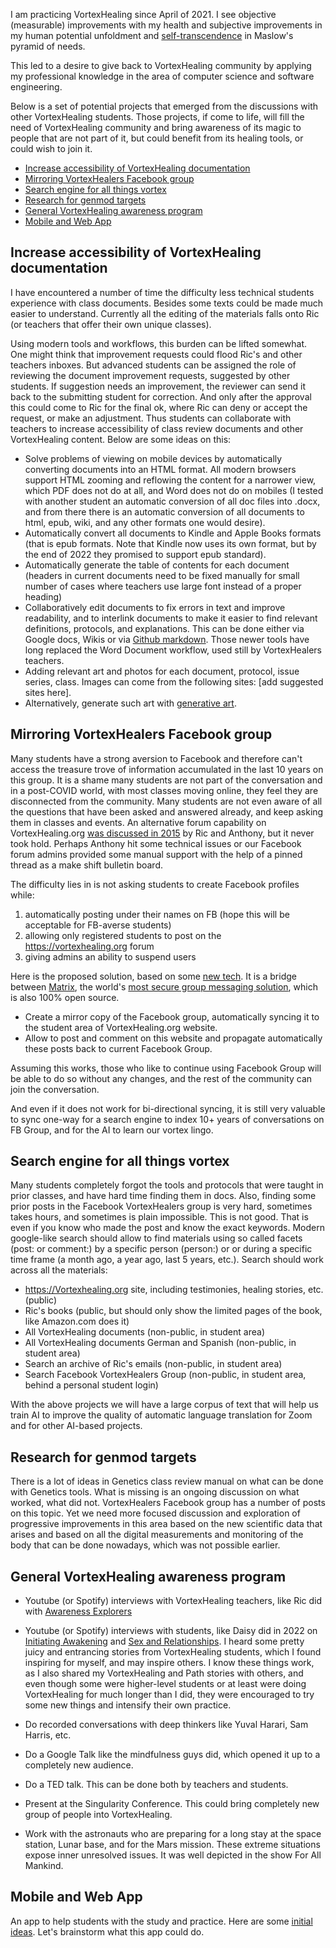 I am practicing VortexHealing since April of 2021. I see objective (measurable) improvements with my health and subjective improvements in my human potential unfoldment and [self-transcendence](https://www.mistysansom.com/blog/spirituality-and-maslows-hierarchy-of-needs) in Maslow's pyramid of needs.

This led to a desire to give back to VortexHealing community by applying my professional knowledge in the area of computer science and software engineering.

Below is a set of potential projects that emerged from the discussions with other VortexHealing students. Those projects, if come to life, will fill the need of VortexHealing community and bring awareness of its magic to people that are not part of it, but could benefit from its healing tools, or could wish to join it.
<!-- TOC -->

- [Increase accessibility of VortexHealing documentation](#increase-accessibility-of-vortexhealing-documentation)
- [Mirroring VortexHealers Facebook group](#mirroring-vortexhealers-facebook-group)
- [Search engine for all things vortex](#search-engine-for-all-things-vortex)
- [Research for genmod targets](#research-for-genmod-targets)
- [General VortexHealing awareness program](#general-vortexhealing-awareness-program)
- [Mobile and Web App](#mobile-and-web-app)

<!-- /TOC -->
## Increase accessibility of VortexHealing documentation

I have encountered a number of time the difficulty less technical students experience with class documents. Besides some texts could be made much easier to understand. Currently all the editing of the materials falls onto Ric (or teachers that offer their own unique classes).

Using modern tools and workflows, this burden can be lifted somewhat. One might think that improvement requests could flood Ric's and other teachers inboxes. But advanced students can be assigned the role of reviewing the document improvement requests, suggested by other students. If suggestion needs an improvement, the reviewer can send it back to the submitting student for correction. And only after the approval this could come to Ric for the final ok, where Ric can deny or accept the request, or make an adjustment. Thus students can collaborate with teachers to increase accessibility of class review documents and other VortexHealing content. Below are some ideas on this:

- Solve problems of viewing on mobile devices by automatically converting documents into an HTML format. All modern browsers support HTML zooming and reflowing the content for a narrower view, which PDF does not do at all, and Word does not do on mobiles (I tested with another student an automatic conversion of all doc files into .docx, and from there there is an automatic conversion of all documents to html, epub, wiki, and any other formats one would desire).
- Automatically convert all documents to Kindle and Apple Books formats (that is epub formats. Note that Kindle now uses its own format, but by the end of 2022 they promised to support epub standard). 
- Automatically generate the table of contents for each document (headers in current documents need to be fixed manually for small number of cases where teachers use large font instead of a proper heading)
- Collaboratively edit documents to fix errors in text and improve readability, and to interlink documents to make it easier to find relevant definitions,  protocols, and explanations. This can be done either via Google docs, Wikis or via [Github markdown](https://bookdown.org/yihui/bookdown/collaboration.html). Those newer tools have long replaced the Word Document workflow, used still by VortexHealers teachers.
- Adding relevant art and photos for each document, protocol, issue series, class. Images can come from the following sites: [add suggested sites here].
- Alternatively, generate such art with [generative art](https://openai.com/dall-e-2/).

## Mirroring VortexHealers Facebook group

Many students have a strong aversion to Facebook and therefore can't access the treasure trove of information accumulated in the last 10 years on this group. It is a shame many students are not part of the conversation and in a post-COVID world, with most classes moving online, they feel they are disconnected from the community. Many students are not even aware of all the questions that have been asked and answered already, and keep asking them in classes and events. 
An alternative forum capability on VortexHealing.org [was discussed in 2015](https://www.facebook.com/groups/vortexhealers/posts/987140791352536/) by Ric and Anthony, but it never took hold. Perhaps Anthony hit some technical issues or our Facebook forum admins provided some manual support with the help of a pinned thread as a make shift bulletin board.

The difficulty lies in is not asking students to create Facebook profiles while:

1) automatically posting under their names on FB (hope this will be acceptable for FB-averse students)
2) allowing only registered students to post on the <https://vortexhealing.org> forum
3) giving admins an ability to suspend users

Here is the proposed solution, based on some [new tech](https://github.com/mautrix/facebook). It is a bridge between [Matrix](https://matrix.org), the world's [most secure group messaging solution](https://docs.google.com/spreadsheets/d/1-UlA4-tslROBDS9IqHalWVztqZo7uxlCeKPQ-8uoFOU/edit#gid=0), which is also 100% open source.

- Create a mirror copy of the Facebook group, automatically syncing it to the student area of VortexHealing.org website.
- Allow to post and comment on this website and propagate automatically these posts back to current Facebook Group.

Assuming this works, those who like to continue using Facebook Group will be able to do so without any changes, and the rest of the community can join the conversation.

And even if it does not work for bi-directional syncing, it is still very valuable to sync one-way for a search engine to index 10+ years of conversations on FB Group, and for the AI to learn our vortex lingo.

## Search engine for all things vortex

Many students completely forgot the tools and protocols that were taught in prior classes, and have hard time finding them in docs. Also, finding some prior posts in the Facebook VortexHealers group is very hard, sometimes takes hours, and sometimes is plain impossible. This is not good. That is even if you know who made the post and know the exact keywords. Modern google-like search should allow to find materials using so called facets (post: or comment:) by a specific person (person:) or or during a specific time frame (a month ago, a year ago, last 5 years, etc.).
Search should work across all the materials:

- <https://Vortexhealing.org> site, including testimonies, healing stories, etc. (public)
- Ric's books (public, but should only show the limited pages of the book, like Amazon.com does it)
- All VortexHealing documents (non-public, in student area)
- All VortexHealing documents German and Spanish (non-public, in student area)
- Search an archive of Ric's emails (non-public, in student area)
- Search Facebook VortexHealers Group (non-public, in student area, behind a personal student login)

With the above projects we will have a large corpus of text that will help us train AI to improve the quality of automatic language translation for Zoom and for other AI-based projects.

## Research for genmod targets

There is a lot of ideas in Genetics class review manual on what can be done with Genetics tools. What is missing is an ongoing discussion on what worked, what did not. VortexHealers Facebook group has a number of posts on this topic. Yet we need more focused discussion and exploration of progressive improvements in this area based on the new scientific data that arises and based on all the digital measurements and monitoring of the body that can be done nowadays, which was not possible earlier. 

## General VortexHealing awareness program

- Youtube (or Spotify) interviews with VortexHealing teachers, like Ric did with [Awareness Explorers](https://www.youtube.com/watch?v=7Xv-CELriII)
- Youtube (or Spotify) interviews with students, like Daisy did in 2022 on [Initiating Awakening](https://open.spotify.com/episode/2bWjfi75nVFFTtLMbbwHvx) and [Sex and Relationships](https://open.spotify.com/episode/7xtgyqm4zwUwEtLiC8m4Da). I heard some pretty juicy and entrancing stories from VortexHealing students, which I found inspiring for myself, and may inspire others. I know these things work, as I also shared my VortexHealing and Path stories with others, and even though some were higher-level students or at least were doing VortexHealing for much longer than I did, they were encouraged to try some new things and intensify their own practice.

- Do recorded conversations with deep thinkers like Yuval Harari, Sam Harris, etc.
- Do a Google Talk like the mindfulness guys did, which opened it up to a completely new audience.
- Do a TED talk. This can be done both by teachers and students.
- Present at the Singularity Conference. This could bring completely new group of people into VortexHealing.
- Work with the astronauts who are preparing for a long stay at the space station, Lunar base, and for the Mars mission. These extreme situations expose inner unresolved issues. It was well depicted in the show For All Mankind.

## Mobile and Web App

An app to help students with the study and practice.
Here are some [initial ideas](app.md). Let's brainstorm what this app could do.
